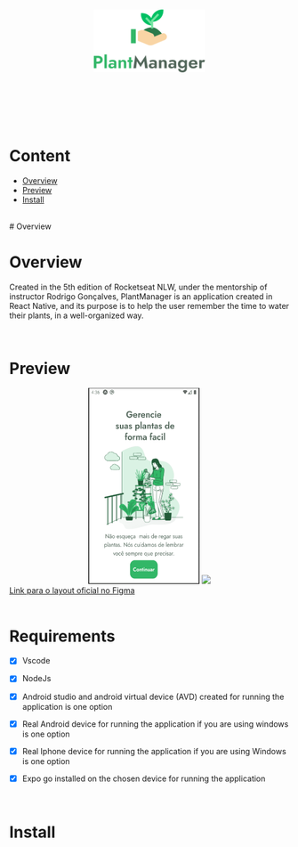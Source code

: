 <h1 align="center">
   <img src="Documentacao/GitReadMe/logo.png?raw=true" width="200" />
</h1>
<br><br><br><br>

# Content
- [Overview](#overview)
- [Preview](#preview)
- [Install](#install)
<br>
# Overview

<br>

# Overview

<p>Created in the 5th edition of Rocketseat NLW, under the mentorship of instructor Rodrigo Gonçalves, PlantManager is an application created in
React Native, and its purpose is to help the user remember the time to water their plants, in a well-organized way.</p>
<br>

# Preview

<div>
<div align="center">
   <img src="Documentacao/GitReadMe/android.gif" width="200" height="352"  />
   <img src="Documentacao/GitReadMe/iphone5s.gif" width="200" />
   
</div>
   <a href="https://www.figma.com/file/IhQRtrOZdu3TrvkPYREzOy/PlantManager/duplicate?node-id=0%3A1">Link para o layout oficial no Figma</a>

</div>
<br>

# Requirements

- [x] Vscode
- [x] NodeJs
- [x] Android studio and android virtual device (AVD) created for running the application is one option
- [x] Real Android device for running the application if you are using windows is one option
- [x] Real Iphone device for running the application if you are using Windows is one option
- [x] Expo go installed on the chosen device for running the application


<br>

# Install


